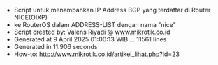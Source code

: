 - Script untuk menambahkan IP Address BGP yang terdaftar di Router NICE(OIXP)
- ke RouterOS dalam ADDRESS-LIST dengan nama "nice"
- Script created by: Valens Riyadi @ www.mikrotik.co.id
- Generated at 9 April 2025 01:00:13 WIB ... 11561 lines
- Generated in 11.906 seconds
- How-to: http://www.mikrotik.co.id/artikel_lihat.php?id=23
